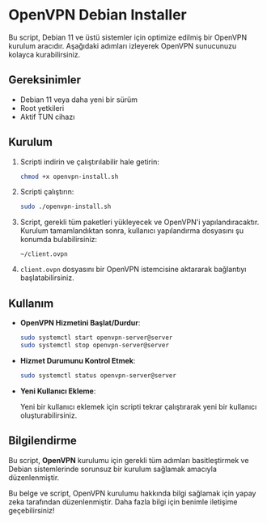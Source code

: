 # OpenVPN Debian Installer

Bu script, Debian 11 ve üstü sistemler için optimize edilmiş bir OpenVPN kurulum aracıdır. Aşağıdaki adımları izleyerek OpenVPN sunucunuzu kolayca kurabilirsiniz.

## Gereksinimler

- Debian 11 veya daha yeni bir sürüm
- Root yetkileri
- Aktif TUN cihazı

## Kurulum

1. Scripti indirin ve çalıştırılabilir hale getirin:

   ```bash
   chmod +x openvpn-install.sh
   ```

2. Scripti çalıştırın:

   ```bash
   sudo ./openvpn-install.sh
   ```

3. Script, gerekli tüm paketleri yükleyecek ve OpenVPN'i yapılandıracaktır. Kurulum tamamlandıktan sonra, kullanıcı yapılandırma dosyasını şu konumda bulabilirsiniz:

   ```
   ~/client.ovpn
   ```

4. `client.ovpn` dosyasını bir OpenVPN istemcisine aktararak bağlantıyı başlatabilirsiniz.

## Kullanım

- **OpenVPN Hizmetini Başlat/Durdur**:

   ```bash
   sudo systemctl start openvpn-server@server
   sudo systemctl stop openvpn-server@server
   ```

- **Hizmet Durumunu Kontrol Etmek**:

   ```bash
   sudo systemctl status openvpn-server@server
   ```

- **Yeni Kullanıcı Ekleme**:

   Yeni bir kullanıcı eklemek için scripti tekrar çalıştırarak yeni bir kullanıcı oluşturabilirsiniz.

## Bilgilendirme

Bu script, **OpenVPN** kurulumu için gerekli tüm adımları basitleştirmek ve Debian sistemlerinde sorunsuz bir kurulum sağlamak amacıyla düzenlenmiştir.

Bu belge ve script, OpenVPN kurulumu hakkında bilgi sağlamak için yapay zeka tarafından düzenlenmiştir. Daha fazla bilgi için benimle iletişime geçebilirsiniz!


